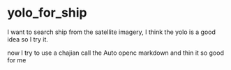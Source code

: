 # yolo_for_ship

I want to search ship from the satellite imagery, I think the yolo is a good idea so I try it.

now I try to use a chajian call the Auto openc markdown and thin it so good for me
